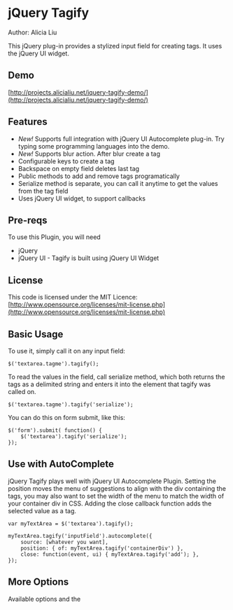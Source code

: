 jQuery Tagify
=============
Author: Alicia Liu

This jQuery plug-in provides a stylized input field for creating tags. It uses the jQuery UI widget.

Demo
----
[http://projects.alicialiu.net/jquery-tagify-demo/](http://projects.alicialiu.net/jquery-tagify-demo/)

Features
--------
* _New!_ Supports full integration with jQuery UI Autocomplete plug-in. Try typing some programming languages into the demo.
* _New!_ Supports blur action. After blur create a tag
* Configurable keys to create a tag
* Backspace on empty field deletes last tag
* Public methods to add and remove tags programatically
* Serialize method is separate, you can call it anytime to get the values from the tag field
* Uses jQuery UI widget, to support callbacks

Pre-reqs
--------
To use this Plugin, you will need

* jQuery
* jQuery UI - Tagify is built using jQuery UI Widget

License
-------
This code is licensed under the MIT Licence: [http://www.opensource.org/licenses/mit-license.php](http://www.opensource.org/licenses/mit-license.php)


Basic Usage
-----------
To use it, simply call it on any input field:

    $('textarea.tagme').tagify();

To read the values in the field, call serialize method, which both returns the tags as a delimited string and enters it into the element that tagify was called on.

    $('textarea.tagme').tagify('serialize');

You can do this on form submit, like this:

    $('form').submit( function() {
        $('textarea').tagify('serialize');
    }); 

Use with AutoComplete
---------------------
jQuery Tagify plays well with jQuery UI Autocomplete Plugin. Setting the position moves the menu of suggestions to align with the div containing the tags, you may also want to set the width of the menu to match the width of your container div in CSS. Adding the close callback function adds the selected value as a tag.

    var myTextArea = $('textarea').tagify();
 
    myTextArea.tagify('inputField').autocomplete({
        source: [whatever you want],
        position: { of: myTextArea.tagify('containerDiv') },
        close: function(event, ui) { myTextArea.tagify('add'); },
    });

More Options
------------
Available options and the
